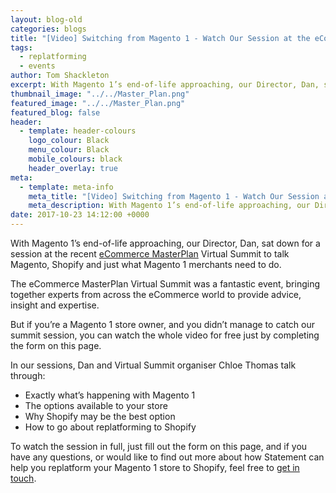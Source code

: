 ```yaml
---
layout: blog-old
categories: blogs
title: "[Video] Switching from Magento 1 - Watch Our Session at the eCommerce Masterplan Virtual Summit"
tags:
  - replatforming
  - events
author: Tom Shackleton
excerpt: With Magento 1’s end-of-life approaching, our Director, Dan, sat down for a session at the recent eCommerce MasterPlan Virtual Summit to talk Magento, Shopify and just what Magento 1 merchants need to do.
thumbnail_image: "../../Master_Plan.png"
featured_image: "../../Master_Plan.png"
featured_blog: false
header:
  - template: header-colours
    logo_colour: Black
    menu_colour: Black
    mobile_colours: black
    header_overlay: true
meta:
  - template: meta-info
    meta_title: "[Video] Switching from Magento 1 - Watch Our Session at the eCommerce Masterplan Virtual Summit"
    meta_description: With Magento 1’s end-of-life approaching, our Director, Dan, sat down for a session at the recent eCommerce MasterPlan Virtual Summit to talk Magento, Shopify and just what Magento 1 merchants need to do.
date: 2017-10-23 14:12:00 +0000
---
```


With Magento 1’s end-of-life approaching, our Director, Dan, sat down for a session at the recent [eCommerce MasterPlan](https://ecommercemasterplan.com/) Virtual Summit to talk Magento, Shopify and just what Magento 1 merchants need to do.

The eCommerce MasterPlan Virtual Summit was a fantastic event, bringing together experts from across the eCommerce world to provide advice, insight and expertise.

But if you’re a Magento 1 store owner, and you didn’t manage to catch our summit session, you can watch the whole video for free just by completing the form on this page.

In our sessions, Dan and Virtual Summit organiser Chloe Thomas talk through:

- Exactly what’s happening with Magento 1
- The options available to your store
- Why Shopify may be the best option
- How to go about replatforming to Shopify

To watch the session in full, just fill out the form on this page, and if you have any questions, or would like to find out more about how Statement can help you replatform your Magento 1 store to Shopify, feel free to [get in touch](https://www.statementagency.com/blog).
